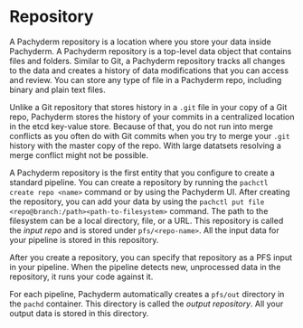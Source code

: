 # Repository

A Pachyderm repository is a location where you store your data inside
Pachyderm. A Pachyderm repository is a top-level data object that contains
files and folders. Similar to Git, a Pachyderm repository tracks all
changes to the data and creates a history of data modifications that you
can access and review. You can store any type of file in a Pachyderm repo,
including binary and plain text files.

Unlike a Git repository that stores history in a `.git` file in your copy
of a Git repo, Pachyderm stores the history of your commits in a centralized
location in the etcd key-value store. Because of that, you do not run into
merge conflicts as you often do with Git commits when you try to merge
your `.git` history with the master copy of the repo. With large datatsets
resolving a merge conflict might not be possible.

A Pachyderm repository is the first entity that you configure to create
a standard pipeline. You can create a repository by running the
`pachctl create repo <name>` command or by using the Pachyderm UI. After
creating the repository, you can add your data by using the
`pachctl put file <repo@branch:/path><path-to-filesystem>` command. The
path to the filesystem can be a local directory, file, or a URL.
This repository is called the *input repo* and is stored under
`pfs/<repo-name>`. All the input data for your pipeline is stored in
this repository.

After you create a repository, you can specify that repository as a
PFS input in your pipeline. When the pipeline detects
new, unprocessed data in the repository, it runs your code against it.

For each pipeline, Pachyderm automatically creates a `pfs/out` directory
in the `pachd` container. This directory is called the *output repository*.
All your output data is stored in this directory.
